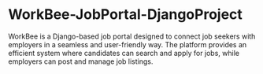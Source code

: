 # WorkBee-JobPortal-DjangoProject
WorkBee is a Django-based job portal designed to connect job seekers with employers in a seamless and user-friendly way. The platform provides an efficient system where candidates can search and apply for jobs, while employers can post and manage job listings.
